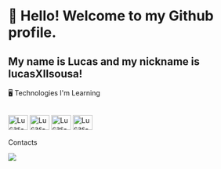 # 👋 Hello! Welcome to my Github profile.
## My name is Lucas and my nickname is lucasXIIsousa!

🖥 Technologies I'm Learning
<div style="display: inline_block"><br>
   <img align"center" alt="Lucas-Js" height="30" width="40" src="https://cdn.jsdelivr.net/gh/devicons/devicon/icons/javascript/javascript-original.svg">
   <img align"center" alt="Lucas-Css" height="30" width="40" src="https://cdn.jsdelivr.net/gh/devicons/devicon/icons/css3/css3-original.svg">
   <img align"center" alt="Lucas-Css" height="30" width="40" src="https://cdn.jsdelivr.net/gh/devicons/devicon/icons/python/python-original.svg">
   <img align"center" alt="Lucas-Css" height="30" width="40" src="https://cdn.jsdelivr.net/gh/devicons/devicon/icons/electron/electron-original.svg">
</div>

Contacts
<div>
   <a href = "mailto:contato@"><img src="https://img.shields.io/badge/Gmail-D14836?style=for-the-badge&logo=gmail&logoColor=white" target="_blank"></a>
</div>
